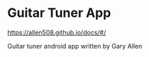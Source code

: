 # Guitar Tuner App

https://allen508.github.io/docs/#/

Guitar tuner android app written by Gary Allen
